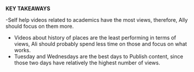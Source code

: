 
**KEY TAKEAWAYS**

-Self help videos related to academics have the most views, therefore, Ally should focus on them more. 
- Videos about history of places are the least performing in terms of views, Ali should probably spend less time on those and focus on what works.
- Tuesday and Wednesdays are the best days to Publish content, since those two days have relatively the highest number of views.
